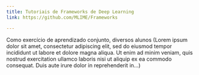 ```yaml
---
title: Tutoriais de Frameworks de Deep Learning
link: https://github.com/MLIME/Frameworks

---
```


Como exercício de aprendizado conjunto, diversos alunos (Lorem ipsum dolor sit amet, consectetur adipiscing elit, sed do eiusmod tempor incididunt ut labore et dolore magna aliqua. Ut enim ad minim veniam, quis nostrud exercitation ullamco laboris nisi ut aliquip ex ea commodo consequat. Duis aute irure dolor in reprehenderit in...)
